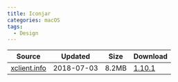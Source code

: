 ```yaml
---
title: Iconjar
categories: macOS
tags:
  - Design
---
```



| Source                                  | Updated   | Size | Download                                               |
| ----------------------------------------- | ---------- | -------- | ------------------------------------------------------------ |
| <div class="unknown">[xclient.info](http://xclient.info/s/iconjar.html)</div> | 2018-07-03 | 8.2MB   | [1.10.1](https://img.vim-cn.com/1c/5a2f2a6440ddc7f419c8fe280e9d14294fadc6.zip) |
